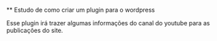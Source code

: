 ** Estudo de como criar um plugin para o wordpress

Esse plugin irá trazer algumas informações do canal do youtube para as publicações do site.